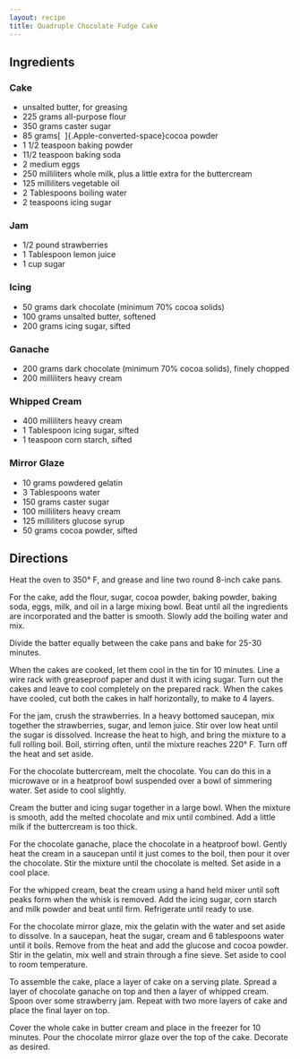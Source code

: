 ```yaml
---
layout: recipe
title: Quadruple Chocolate Fudge Cake
---
```


## Ingredients


### Cake

* unsalted butter, for greasing
* 225 grams all-purpose flour
* 350 grams caster sugar
* 85 grams[  ]{.Apple-converted-space}cocoa powder
* 1 1/2 teaspoon baking powder
* 11/2 teaspoon baking soda
* 2 medium eggs
* 250 milliliters whole milk, plus a little extra for the buttercream
* 125 milliliters vegetable oil
* 2 Tablespoons boiling water
* 2 teaspoons icing sugar

### Jam

* 1/2 pound strawberries
* 1 Tablespoon lemon juice
* 1 cup sugar

### Icing

* 50 grams dark chocolate (minimum 70% cocoa solids)
* 100 grams unsalted butter, softened
* 200 grams icing sugar, sifted

### Ganache

* 200 grams dark chocolate (minimum 70% cocoa solids), finely chopped
* 200 milliliters heavy cream

### Whipped Cream

* 400 milliliters heavy cream
* 1 Tablespoon icing sugar, sifted
* 1 teaspoon corn starch, sifted

### Mirror Glaze

* 10 grams powdered gelatin
* 3 Tablespoons water
* 150 grams caster sugar
* 100 milliliters heavy cream
* 125 milliliters glucose syrup
* 50 grams cocoa powder, sifted

## Directions

Heat the oven to 350° F, and grease and line two round 8-inch cake pans.

For the cake, add the flour, sugar, cocoa powder, baking powder, baking
soda, eggs, milk, and oil in a large mixing bowl. Beat until all the
ingredients are incorporated and the batter is smooth. Slowly add the
boiling water and mix.

Divide the batter equally between the cake pans and bake for 25-30
minutes.

When the cakes are cooked, let them cool in the tin for 10 minutes. Line
a wire rack with greaseproof paper and dust it with icing sugar. Turn
out the cakes and leave to cool completely on the prepared rack. When
the cakes have cooled, cut both the cakes in half horizontally, to make
to 4 layers.

For the jam, crush the strawberries. In a heavy bottomed saucepan, mix
together the strawberries, sugar, and lemon juice. Stir over low heat
until the sugar is dissolved. Increase the heat to high, and bring the
mixture to a full rolling boil. Boil, stirring often, until the mixture
reaches 220° F. Turn off the heat and set aside.

For the chocolate buttercream, melt the chocolate. You can do this in a
microwave or in a heatproof bowl suspended over a bowl of simmering
water. Set aside to cool slightly.

Cream the butter and icing sugar together in a large bowl. When the
mixture is smooth, add the melted chocolate and mix until combined. Add
a little milk if the buttercream is too thick.

For the chocolate ganache, place the chocolate in a heatproof bowl.
Gently heat the cream in a saucepan until it just comes to the boil,
then pour it over the chocolate. Stir the mixture until the chocolate is
melted. Set aside in a cool place.

For the whipped cream, beat the cream using a hand held mixer until soft
peaks form when the whisk is removed. Add the icing sugar, corn starch
and milk powder and beat until firm. Refrigerate until ready to use.

For the chocolate mirror glaze, mix the gelatin with the water and set
aside to dissolve. In a saucepan, heat the sugar, cream and 6
tablespoons water until it boils. Remove from the heat and add the
glucose and cocoa powder. Stir in the gelatin, mix well and strain
through a fine sieve. Set aside to cool to room temperature.

To assemble the cake, place a layer of cake on a serving plate. Spread a
layer of chocolate ganache on top and then a layer of whipped cream.
Spoon over some strawberry jam. Repeat with two more layers of cake and
place the final layer on top.

Cover the whole cake in butter cream and place in the freezer for 10
minutes. Pour the chocolate mirror glaze over the top of the cake.
Decorate as desired.
